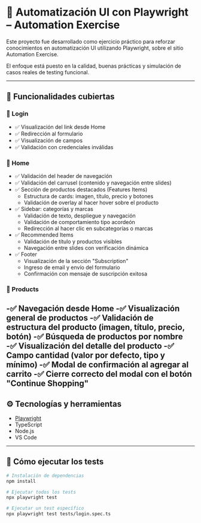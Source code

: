# 🧪 Automatización UI con Playwright – Automation Exercise

Este proyecto fue desarrollado como ejercicio práctico para reforzar conocimientos en automatización UI utilizando Playwright, sobre el sitio Automation Exercise.

El enfoque está puesto en la calidad, buenas prácticas y simulación de casos reales de testing funcional.

---

## 🎯 Funcionalidades cubiertas

### 🔹 Login
- ✅ Visualización del link desde Home
- ✅ Redirección al formulario
- ✅ Visualización de campos
- ✅ Validación con credenciales inválidas

### 🔹 Home
- ✅ Validación del header de navegación
- ✅ Validación del carrusel (contenido y navegación entre slides)
- ✅ Sección de productos destacados (Features Items)
  - Estructura de cards: imagen, título, precio y botones
  - Validación de overlay al hacer hover sobre el producto
- ✅ Sidebar: categorías y marcas
  - Validación de texto, despliegue y navegación
  - Validación de comportamiento tipo acordeón
  - Redirección al hacer clic en subcategorías o marcas
- ✅ Recommended Items
  - Validación de título y productos visibles
  - Navegación entre slides con verificación dinámica
- ✅ Footer
  - Visualización de la sección "Subscription"
  - Ingreso de email y envío del formulario
  - Confirmación con mensaje de suscripción exitosa

### 🔹 Products
-✅ Navegación desde Home
-✅ Visualización general de productos
-✅ Validación de estructura del producto (imagen, título, precio, botón)
-✅ Búsqueda de productos por nombre
-✅ Visualización del detalle del producto
-✅ Campo cantidad (valor por defecto, tipo y mínimo)
-✅ Modal de confirmación al agregar al carrito
-✅ Cierre correcto del modal con el botón "Continue Shopping"
---

## ⚙️ Tecnologías y herramientas

- [Playwright](https://playwright.dev/)
- TypeScript
- Node.js
- VS Code

---

## 🚀 Cómo ejecutar los tests

```bash
# Instalación de dependencias
npm install

# Ejecutar todos los tests
npx playwright test

# Ejecutar un test específico
npx playwright test tests/login.spec.ts
